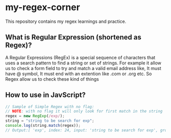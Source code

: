 # my-regex-corner

This repository contains my regex learnings and practice.

## What is Regular Expression (shortened as Regex)?

A Regular Expressions (RegEx) is a special sequence of characters that uses a search pattern to find a string or set of strings. For example it allow us to check a form field to try and match a valid email address like, It must have @ symbol, It must end with an extention like .com or .org etc. So Regex allow us to check these kind of things

## How to use in JavScript?

```js
// Sample of Simple Regex with no flag:
// NOTE: with no flag it will only look for first match in the string
regex = new RegExp(/exp/);
string = "string to be search for exp";
console.log(string.match(regex));
// Output:[ 'exp', index: 24, input: 'string to be search for exp', groups: undefined ]
```
